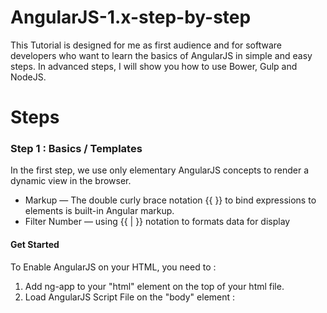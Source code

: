# AngularJS-1.x-step-by-step
This Tutorial is designed for me as first audience and for software developers who want to learn the basics of AngularJS in simple and easy steps. In advanced steps, I will show you how to use Bower, Gulp and NodeJS.

# Steps

### Step 1 : Basics / Templates

In the first step, we use only elementary AngularJS concepts to render a dynamic view in the browser.
* Markup — The double curly brace notation {{ }} to bind expressions to elements is built-in Angular markup.
* Filter Number — using {{ | }} notation to formats data for display

#### Get Started

To Enable AngularJS on your HTML, you need to :

1.  Add ng-app to your "html" element on the top of your html file.
2.  Load AngularJS Script File on the "body" element : <script></script>
